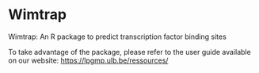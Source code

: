 # Wimtrap
Wimtrap: An R package to predict transcription factor binding sites

To take advantage of the package, please refer to the user guide available on our website: https://lpgmp.ulb.be/ressources/
